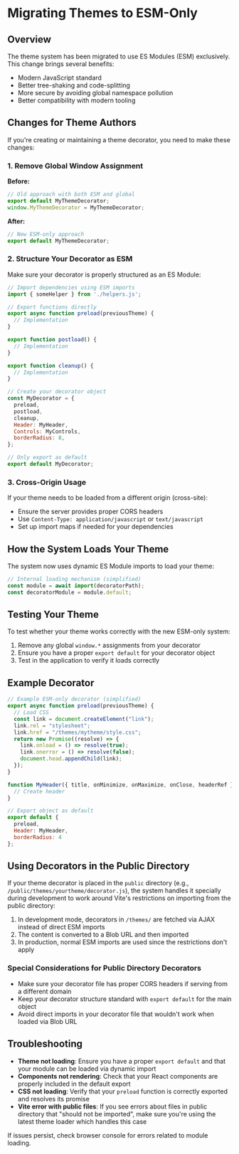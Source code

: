 # Migrating Themes to ESM-Only

## Overview

The theme system has been migrated to use ES Modules (ESM) exclusively. This change brings several benefits:

- Modern JavaScript standard
- Better tree-shaking and code-splitting
- More secure by avoiding global namespace pollution
- Better compatibility with modern tooling

## Changes for Theme Authors

If you're creating or maintaining a theme decorator, you need to make these changes:

### 1. Remove Global Window Assignment

**Before:**
```javascript
// Old approach with both ESM and global
export default MyThemeDecorator;
window.MyThemeDecorator = MyThemeDecorator;
```

**After:**
```javascript
// New ESM-only approach 
export default MyThemeDecorator;
```

### 2. Structure Your Decorator as ESM

Make sure your decorator is properly structured as an ES Module:

```javascript
// Import dependencies using ESM imports
import { someHelper } from './helpers.js';

// Export functions directly
export async function preload(previousTheme) {
  // Implementation
}

export function postload() {
  // Implementation
}

export function cleanup() {
  // Implementation
}

// Create your decorator object
const MyDecorator = {
  preload,
  postload,
  cleanup,
  Header: MyHeader,
  Controls: MyControls,
  borderRadius: 8,
};

// Only export as default
export default MyDecorator;
```

### 3. Cross-Origin Usage

If your theme needs to be loaded from a different origin (cross-site):

- Ensure the server provides proper CORS headers
- Use `Content-Type: application/javascript` or `text/javascript`
- Set up import maps if needed for your dependencies

## How the System Loads Your Theme

The system now uses dynamic ES Module imports to load your theme:

```javascript
// Internal loading mechanism (simplified)
const module = await import(decoratorPath);
const decoratorModule = module.default;
```

## Testing Your Theme

To test whether your theme works correctly with the new ESM-only system:

1. Remove any global `window.*` assignments from your decorator
2. Ensure you have a proper `export default` for your decorator object
3. Test in the application to verify it loads correctly

## Example Decorator

```javascript
// Example ESM-only decorator (simplified)
export async function preload(previousTheme) {
  // Load CSS
  const link = document.createElement("link");
  link.rel = "stylesheet";
  link.href = "/themes/mytheme/style.css";
  return new Promise((resolve) => {
    link.onload = () => resolve(true);
    link.onerror = () => resolve(false);
    document.head.appendChild(link);
  });
}

function MyHeader({ title, onMinimize, onMaximize, onClose, headerRef }) {
  // Create header
}

// Export object as default
export default {
  preload,
  Header: MyHeader,
  borderRadius: 4
};
```

## Using Decorators in the Public Directory

If your theme decorator is placed in the `public` directory (e.g., `/public/themes/yourtheme/decorator.js`), the system handles it specially during development to work around Vite's restrictions on importing from the public directory:

1. In development mode, decorators in `/themes/` are fetched via AJAX instead of direct ESM imports
2. The content is converted to a Blob URL and then imported
3. In production, normal ESM imports are used since the restrictions don't apply

### Special Considerations for Public Directory Decorators

- Make sure your decorator file has proper CORS headers if serving from a different domain
- Keep your decorator structure standard with `export default` for the main object
- Avoid direct imports in your decorator file that wouldn't work when loaded via Blob URL

## Troubleshooting

- **Theme not loading**: Ensure you have a proper `export default` and that your module can be loaded via dynamic import
- **Components not rendering**: Check that your React components are properly included in the default export
- **CSS not loading**: Verify that your `preload` function is correctly exported and resolves its promise
- **Vite error with public files**: If you see errors about files in public directory that "should not be imported", make sure you're using the latest theme loader which handles this case

If issues persist, check browser console for errors related to module loading.
